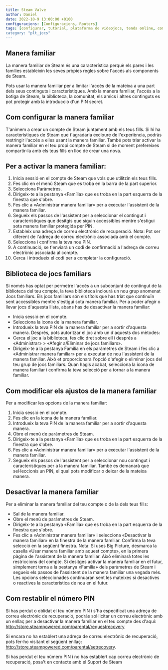```yaml
---
title: Steam Valve
author: Daniel
date: 2022-10-9 13:00:00 +0100
configuracions: [Configuracions, Routers]
tags: [configurar, tutorial, plataforma de videojocs, tenda online, comprar, control, parental, pc, Valve, Steam, Games, Half-life, xats, xats i veus, comunicacions, limitar, 9 d'Octubre de 2022, escrit per Daniel, PEGI +18, correu, direcció email, PIN, manera familiar, manera, familiar]
category: "plt_jocs"
---
```


## Manera familiar
La manera familiar de Steam és una característica perquè els pares i les famílies estableixin les seves pròpies regles sobre l'accés als components de Steam.

Pots usar la manera familiar per a limitar l'accés de la mateixa a una part dels seus continguts i característiques. Amb la manera familiar, l'accés a la botiga de Steam, la biblioteca, la comunitat, els amics i altres continguts es pot protegir amb la introducció d'un PIN secret.

## Com configurar la manera familiar
T'animem a crear un compte de Steam juntament amb els teus fills. Si hi ha característiques de Steam que t'agradaria excloure de l'experiència, podràs restringir l'accés a elles usant la manera familiar. També pots triar activar la manera familiar en el teu propi compte de Steam si de moment prefereixes compartir-la amb els teus fills en lloc de crear una nova.

## Per a activar la manera familiar:
1. Inicia sessió en el compte de Steam que vols que utilitzin els teus fills.
2. Fes clic en el menú Steam que es troba en la barra de la part superior.
3. Selecciona Paràmetres.
4. Dirigeix-te a la pestanya «Família» que es troba en la part esquerra de la finestra que s'obre.
5. Fes clic a «Administrar manera familiar» per a executar l'assistent de la manera familiar.
6. Segueix els passos de l'assistent per a seleccionar el contingut i característiques que desitgis que siguin accessibles mentre s'estigui sota manera familiar protegida per PIN.
7. Estableix una adreça de correu electrònic de recuperació. Nota: Pot ser diferent de l'adreça de correu electrònic associada amb el compte.
8. Selecciona i confirma la teva nou PIN.
9. A continuació, se t'enviarà un codi de confirmació a l'adreça de correu electrònic associada al compte.
10. Cerca i introdueix el codi per a completar la configuració.

## Biblioteca de jocs familiars
Si només has optat per permetre l'accés a un subconjunt de contingut de la biblioteca del teu compte, la teva biblioteca inclourà un nou grup anomenat Jocs familiars. Els jocs familiars són els títols que has triat que continuïn sent accessibles mentre s'estigui sota manera familiar.
Per a poder afegir o llevar jocs d'aquesta llista, abans has de desactivar la manera familiar:
- Inicia sessió en el compte.
- Selecciona la icona de la manera familiar.
- Introdueix la teva PIN de la manera familiar per a sortir d'aquesta manera.
Després, pots autoritzar el joc amb un d'aquests dos mètodes:
- Cerca el joc a la biblioteca, fes clic dret sobre ell i després a «Administrar» > «Afegir a/Eliminar de jocs familiars».
- Dirigeix-te a la pestanya Família en els paràmetres de Steam i fes clic a «Administrar manera familiar» per a executar de nou l'assistent de la manera familiar. Això et proporcionarà l'opció d'afegir o eliminar jocs del teu grup de jocs familiars. Quan hagis acabat, selecciona la icona de manera familiar i confirma la teva selecció per a tornar a la manera familiar.

## Com modificar els ajustos de la manera familiar
Per a modificar les opcions de la manera familiar:
1. Inicia sessió en el compte.
2. Fes clic en la icona de la manera familiar.
3. Introdueix la teva PIN de la manera familiar per a sortir d'aquesta manera.
4. Obre el menú de paràmetres de Steam.
5. Dirigeix-te a la pestanya «Família» que es troba en la part esquerra de la finestra que s'obre.
6. Fes clic a «Administrar manera familiar» per a executar l'assistent de la manera familiar.
7. Segueix els passos de l'assistent per a seleccionar nou contingut i característiques per a la manera familiar. També es demanarà que sel·leccionis un PIN, el qual pots modificar o deixar de la mateixa manera.


## Desactivar la manera familiar
Per a eliminar la manera familiar del teu compte o de la dels teus fills:
- Sal de la manera familiar.
- Obre el menú de paràmetres de Steam.
- Dirigeix-te a la pestanya «Família» que es troba en la part esquerra de la finestra que s'obre.
- Fes clic a «Administrar manera familiar» i selecciona «Desactivar la manera familiar» en la finestra de la manera familiar. Confirma la teva selecció en la següent finestra. Nota: Si uses Big Picture, desmarca la casella «Usar manera familiar amb aquest compte», en la primera pàgina de l'assistent de la manera familiar.
Això eliminarà totes les restriccions del compte. Si desitges activar la manera familiar en el futur, simplement torna a la pestanya «Família» dels paràmetres de Steam i segueix els passos de l'assistent de la manera familiar una vegada més. Les opcions seleccionades continuaran sent les mateixes si desactives o reactives la característica de nou en el futur.

## Com restablir el número PIN
Si has perdut o oblidat el teu número PIN i s'ha especificat una adreça de correu electrònic de recuperació, podràs sol·licitar un correu electrònic amb un enllaç per a desactivar la manera familiar en el teu compte des d'aquí: http://store.steampowered.com/parental/requestrecovery

Si encara no ha establert una adreça de correu electrònic de recuperació, pots fer-ho visitant el següent enllaç: http://store.steampowered.com/parental/setrecovery.

Si has perdut el teu número PIN i no has establert cap correu electrònic de recuperació, posa't en contacte amb el Suport de Steam

